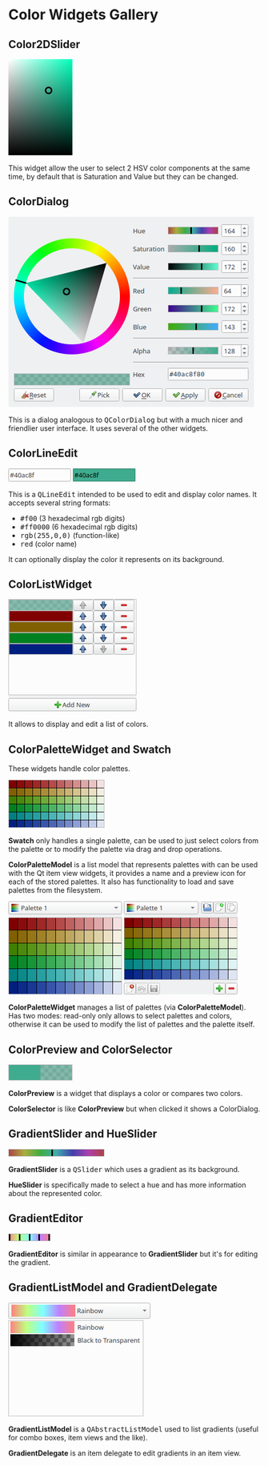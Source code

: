 Color Widgets Gallery
=====================

Color2DSlider
-------------
![Color2DSlider](Color2DSlider.png)

This widget allow the user to select 2 HSV color components at the same time,
by default that is Saturation and Value but they can be changed.

ColorDialog
-----------
![ColorDialog](ColorDialog.png)

This is a dialog analogous to <tt>QColorDialog</tt> but with a much nicer and friendlier 
user interface. It uses several of the other widgets.

ColorLineEdit
-------------
![ColorLineEdit](ColorLineEdit.png)
![ColorLineEdit with color preview](ColorLineEdit_with_color.png)

This is a <tt>QLineEdit</tt> intended to be used to edit and display color names.
It accepts several string formats:
* <tt>#f00</tt> (3 hexadecimal rgb digits)
* <tt>#ff0000</tt> (6 hexadecimal rgb digits)
* <tt>rgb(255,0,0)</tt> (function-like)
* <tt>red</tt> (color name)

It can optionally display the color it represents on its background.

ColorListWidget
---------------
![ColorListWidget](ColorListWidget.png)

It allows to display and edit a list of colors.

ColorPaletteWidget and Swatch
-----------------------------
These widgets handle color palettes.

![Swatch](Swatch.png)

**Swatch** only handles a single palette, can be used to just select colors from the 
palette or to modify the palette via drag and drop operations.

**ColorPaletteModel** is a list model that represents palettes with can be used
with the Qt item view widgets, it provides a name and a preview icon for
each of the stored palettes.
It also has functionality to load and save palettes from the filesystem.

![Read-only ColorPaletteWidget](ColorPaletteWidget_readonly.png)
![ColorPaletteWidget](ColorPaletteWidget.png)

**ColorPaletteWidget** manages a list of palettes (via **ColorPaletteModel**).
Has two modes: read-only only allows to select palettes and colors,
otherwise it can be used to modify the list of palettes and the palette itself.

ColorPreview and ColorSelector
------------------------------
![ColorPreview](ColorPreview.png)

**ColorPreview** is a widget that displays a color or compares two colors.

**ColorSelector** is like **ColorPreview** but when clicked it shows a ColorDialog.

GradientSlider and HueSlider
----------------------------
![HueSlider](HueSlider.png)

**GradientSlider** is a <tt>QSlider</tt> which uses a gradient as its background.

**HueSlider** is specifically made to select a hue and has more information
about the represented color.


GradientEditor
--------------
![GradientEditor](GradientEditor.png)

**GradientEditor** is similar in appearance to **GradientSlider** but it's for editing the gradient.


GradientListModel and GradientDelegate
--------------------------------------
![GradientListModel](GradientListModel_combo.png)
![GradientListModel](GradientListModel_view.png)

**GradientListModel** is a <tt>QAbstractListModel</tt> used to list gradients (useful for combo boxes, item views and the like).

**GradientDelegate** is an item delegate to edit gradients in an item view.
